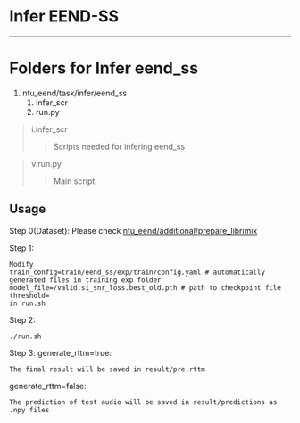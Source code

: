 Infer EEND-SS
===========================


****

# Folders for Infer eend_ss

1. ntu_eend/task/infer/eend_ss
   1. infer_scr
   2. run.py


>i.infer_scr
>> Scripts needed for infering eend_ss

>v.run.py
>>Main script. 


## **Usage**
Step 0(Dataset):
Please check [ntu_eend/additional/prepare_librimix](https://github.com/KaeLiuChenyu/ntu_eend/tree/main/additional/prepare_librimix)

Step 1:
```
Modify 
train_config=train/eend_ss/exp/train/config.yaml # automatically generated files in training exp folder
model_file=/valid.si_snr_loss.best_old.pth # path to checkpoint file
threshold=
in run.sh
```
Step 2:
```
./run.sh
```
Step 3:
generate_rttm=true:
```
The final result will be saved in result/pre.rttm
```
generate_rttm=false:
```
The prediction of test audio will be saved in result/predictions as .npy files
```
